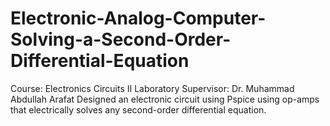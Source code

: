 # Electronic-Analog-Computer-Solving-a-Second-Order-Differential-Equation
Course: Electronics Circuits II Laboratory Supervisor: Dr. Muhammad Abdullah Arafat Designed an electronic circuit using Pspice using op-amps that electrically solves any second-order differential equation.

